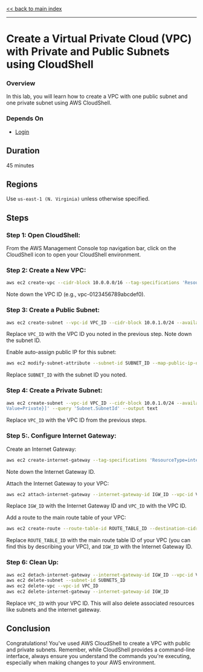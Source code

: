 [<< back to main index](../../README.md)

---

# Create a Virtual Private Cloud (VPC) with Private and Public Subnets using CloudShell

### Overview

In this lab, you will learn how to create a VPC with one public subnet and one private subnet using AWS CloudShell.

### Depends On

- [Login](../login/login.md)

## Duration

45 minutes

## Regions

Use `us-east-1 (N. Virginia)` unless otherwise specified.

## Steps

### Step 1: Open CloudShell:

From the AWS Management Console top navigation bar, click on the CloudShell icon to open your CloudShell environment.

### Step 2: Create a New VPC:

```bash
aws ec2 create-vpc --cidr-block 10.0.0.0/16 --tag-specifications 'ResourceType=vpc,Tags=[{Key=Name,Value=<YOUR_NAME>_my_vpc}]' --query 'Vpc.VpcId' --output text
```
Note down the VPC ID (e.g., vpc-0123456789abcdef0).

### Step 3: Create a Public Subnet:

```bash
aws ec2 create-subnet --vpc-id VPC_ID --cidr-block 10.0.1.0/24 --availability-zone us-east-1a --tag-specifications 'ResourceType=subnet,Tags=[{Key=Name,Value=<YOUR_NAME>_public_subnet},{Key=Facing,Value=Public}]' --query 'Subnet.SubnetId' --output text
```
Replace `VPC_ID` with the VPC ID you noted in the previous step. Note down the subnet ID.

Enable auto-assign public IP for this subnet:

```bash
aws ec2 modify-subnet-attribute --subnet-id SUBNET_ID --map-public-ip-on-launch
```
Replace `SUBNET_ID` with the subnet ID you noted.

### Step 4: Create a Private Subnet:

```bash
aws ec2 create-subnet --vpc-id VPC_ID --cidr-block 10.0.1.0/24 --availability-zone us-east-1a --tag-specifications 'ResourceType=subnet,Tags=[{Key=Name,Value=<YOUR_NAME>_private_subnet},{Key=Facing,
Value=Private}]' --query 'Subnet.SubnetId' --output text
```
Replace `VPC_ID` with the VPC ID from the previous steps.

### Step 5:. Configure Internet Gateway:

Create an Internet Gateway:

```bash
aws ec2 create-internet-gateway --tag-specifications 'ResourceType=internet-gateway,Tags=[{Key=Name,Value=<YOUR_NAME>_my_igw}]' --query 'InternetGateway.InternetGatewayId' --output text
```
Note down the Internet Gateway ID.

Attach the Internet Gateway to your VPC:

```bash
aws ec2 attach-internet-gateway --internet-gateway-id IGW_ID --vpc-id VPC_ID
```
Replace `IGW_ID` with the Internet Gateway ID and `VPC_ID` with the VPC ID.

Add a route to the main route table of your VPC:

```bash
aws ec2 create-route --route-table-id ROUTE_TABLE_ID --destination-cidr-block 0.0.0.0/0 --gateway-id IGW_ID
```
Replace `ROUTE_TABLE_ID` with the main route table ID of your VPC (you can find this by describing your VPC), and `IGW_ID` with the Internet Gateway ID.

### Step 6: Clean Up:

```bash
aws ec2 detach-internet-gateway --internet-gateway-id IGW_ID --vpc-id VPC_ID
aws ec2 delete-subnet --subnet-id SUBNETS_ID
aws ec2 delete-vpc --vpc-id VPC_ID
aws ec2 delete-internet-gateway --internet-gateway-id IGW_ID
```
Replace `VPC_ID` with your VPC ID. This will also delete associated resources like subnets and the internet gateway.

## Conclusion

Congratulations! You've used AWS CloudShell to create a VPC with public and private subnets. Remember, while CloudShell provides a command-line interface, always ensure you understand the commands you're executing, especially when making changes to your AWS environment.